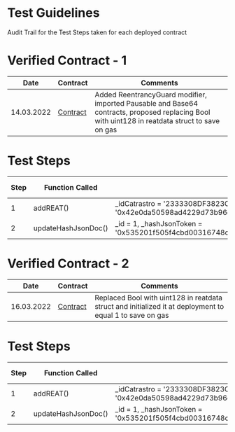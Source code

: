 # Test Guidelines

Audit Trail for the Test Steps taken for each deployed contract


# Verified Contract - 1

| Date | Contract | Comments |
| ---- | -------- | -------- |
| 14.03.2022 | [Contract](https://rinkeby.etherscan.io/address/0xD5feF439D07a66A86bF3fd61D17758f9E813B53b#code) | Added ReentrancyGuard modifier, imported Pausable and Base64 contracts, proposed replacing Bool with uint128 in reatdata struct to save on gas |

# Test Steps

| Step | Function Called | Input | Output | Gas Consumed |
| ---- | -------- | -------- | -------- | -------- |
| 1 | addREAT() | _idCatrastro = '2333308DF3823C0093LW', _hashJsonToken = '0x42e0da50598ad4229d73b96e097a2f1d988b6ec35e3cb26cced523a27ba58e2e' | [Success](https://rinkeby.etherscan.io/tx/0x5036e5991a92419c1453e3d32e934d52e31061ec57c8d9de16c8dab21ce72e55) | 236,365 |
| 2 | updateHashJsonDoc() | _id = 1, _hashJsonToken = '0x535201f505f4cbd00316748c5ffc6cd7324552c50b884184fc290c1b5a47bddd' | [Success](https://rinkeby.etherscan.io/tx/0x53025fe2266c09babaeef60d92f0fd35f80137c5cb01ff6391b2ad1345ce59cb) | 175,552 |


# Verified Contract - 2

| Date | Contract | Comments |
| ---- | -------- | -------- |
| 16.03.2022 | [Contract]() | Replaced Bool with uint128 in reatdata struct and initialized it at deployment to equal 1 to save on gas |

# Test Steps

| Step | Function Called | Input | Output | Gas Consumed |
| ---- | -------- | -------- | -------- | -------- |
| 1 | addREAT() | _idCatrastro = '2333308DF3823C0093LW', _hashJsonToken = '0x42e0da50598ad4229d73b96e097a2f1d988b6ec35e3cb26cced523a27ba58e2e' | [Success]() | 236,365 |
| 2 | updateHashJsonDoc() | _id = 1, _hashJsonToken = '0x535201f505f4cbd00316748c5ffc6cd7324552c50b884184fc290c1b5a47bddd' | [Success]() | 175,552 |